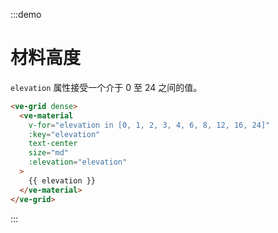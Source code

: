 :::demo

# 材料高度

`elevation` 属性接受一个介于 0 至 24 之间的值。

```html
<ve-grid dense>
  <ve-material
    v-for="elevation in [0, 1, 2, 3, 4, 6, 8, 12, 16, 24]"
    :key="elevation"
    text-center
    size="md"
    :elevation="elevation"
  >
    {{ elevation }}
  </ve-material>
</ve-grid>
```

:::